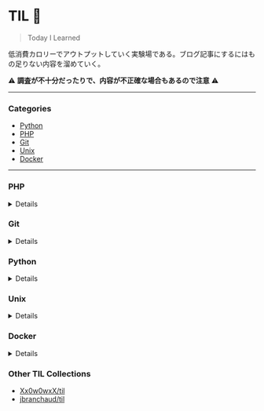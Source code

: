 # TIL :pencil:
> Today I Learned

低消費カロリーでアウトプットしていく実験場である。ブログ記事にするにはもの足りない内容を溜めていく。

:warning: **調査が不十分だったりで、内容が不正確な場合もあるので注意** :warning:

---

### Categories

* [Python](#python)
* [PHP](#php)
* [Git](#git)
* [Unix](#unix)
* [Docker](#docker)

---

### PHP
<details>
  
- [Laravel8 でも afterCreatingState したい](php/laravel8-aftercreatingstate.md)
- [Laravel の validated の存在意義](php/laravel-validated-method.md)

</details>

### Git
<details>
  
- [グローバルな .gitignore を作る](git/global-gitignore.md)
- [GitHub のコードオーナー](git/codeowners.md)

</details>

### Python
<details>
  
- [Python で静的ダックタイピング](python/protocol.md)

</details>

### Unix
<details>
  
- [複数のファイル内の文字列を置換したい](unix/replace-string-in-files.md)
- [man コマンドをインストールしたい](unix/install-man.md)
  
</details>

### Docker
<details>
  
- [ローカルにある Docker イメージを DockerHub に push する](docker/push-to-dockerhub.md)
  
</details>

### Other TIL Collections

* [Xx0w0wxX/til](https://github.com/Xx0w0wxX/til)
* [jbranchaud/til](https://github.com/jbranchaud/til)
